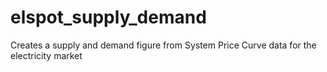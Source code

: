 # elspot_supply_demand
 Creates a supply and demand figure from System Price Curve data for the electricity market

